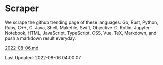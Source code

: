 # Scraper

We scrape the github trending page of these languages: Go, Rust, Python, Ruby, C++, C, Java, Shell, Makefile, Swift, Objective-C, Kotlin, Jupyter-Notebook, HTML, JavaScript, TypeScript, CSS, Vue, TeX, Markdown, and push a markdown result everyday.

[2022-08-06.md](https://github.com/yangwenmai/github-trending-backup/blob/master/2022-08-06.md)

Last Updated: 2022-08-06 04:00:07